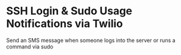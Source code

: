 # SSH Login & Sudo Usage Notifications via Twilio

Send an SMS message when someone logs into the server or runs a command via sudo
